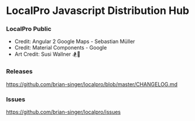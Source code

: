 # LocalPro Javascript Distribution Hub


### LocalPro Public


* Credit: Angular 2 Google Maps - Sebastian Müller
* Credit: Material Components - Google
* Art Credit: Susi Wallner 🏂💨

### Releases

https://github.com/brian-singer/localpro/blob/master/CHANGELOG.md

### Issues

https://github.com/brian-singer/localpro/issues
